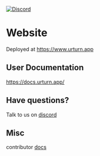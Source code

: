 [![Discord](https://badgen.net/badge/icon/discord?icon=discord&label)](https://discord.gg/myWacjdb5S)

# Website

Deployed at https://www.urturn.app

## User Documentation

https://docs.urturn.app/

## Have questions?

Talk to us on [discord](https://discord.gg/myWacjdb5S)

## Misc

contributor [docs](https://docs.google.com/document/d/1aA1K3FoknqQpsRgumMsimFkQBszzr5dotYKd-VYWF8c/edit#heading=h.rv18vwkbq809)
